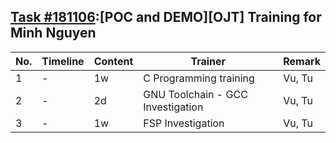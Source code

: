 ## [Task #181106](http://172.29.143.164:8080/issues/181106):[POC and DEMO][OJT] Training for Minh Nguyen

| No. | Timeline | Content | Trainer | Remark |
|-----|----------|---------|---------|--------|
| 1   | -        | 1w      | C Programming training | Vu, Tu | |
| 2   | -        | 2d      | GNU Toolchain - GCC Investigation | Vu, Tu | |
| 3   | -        | 1w      | FSP Investigation | Vu, Tu | |
